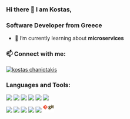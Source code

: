 ### Hi there 👋 I am Kostas, 
### Software Developer from Greece

<!--
**JuniorWells/JuniorWells** is a ✨ _special_ ✨ repository because its `README.md` (this file) appears on your GitHub profile.

Here are some ideas to get you started:


- 🌱 I’m currently learning ASP.NET
- 📫 How to reach me: kostas.chaniotakis@gmail.com
-->


- 🌱 I’m currently learning about **microservices**


<p align="left">
<h3 align="left">📫 Connect with me:</h3>
<a href="https://www.linkedin.com/in/kostas-chaniotakis/" target="blank"><img align="center" src="https://cdn.jsdelivr.net/npm/simple-icons@3.0.1/icons/linkedin.svg" alt="kostas chaniotakis" height="30" width="40" /></a>
</p>

<h3 align="left">Languages and Tools:</h3>

<code><img height="30" src="https://brandslogos.com/wp-content/uploads/images/large/rust-logo.png"></code>
<code><img height="30" src="https://github.com/abranhe/programming-languages-logos/blob/master/src/csharp/csharp.png"></code>
<code><img height="30" src="https://github.com/MarikIshtar007/MarikIshtar007/blob/master/images/c-original.svg"></code>
<code><img height="30" src="https://github.com/MarikIshtar007/MarikIshtar007/blob/master/images/cpp.svg"></code>
<code><img height="30" src="https://github.com/MarikIshtar007/MarikIshtar007/blob/master/images/js.svg"></code>
<code><img height="30" src="https://github.com/MarikIshtar007/MarikIshtar007/blob/master/images/python.svg"></code>
<br>
<code><img height="30" src="https://github.com/MarikIshtar007/MarikIshtar007/blob/master/images/html.svg"></code>
<code><img height="30" src="https://github.com/MarikIshtar007/MarikIshtar007/blob/master/images/css.svg"></code>
<code><img height="30" src="https://github.com/MarikIshtar007/MarikIshtar007/blob/master/images/bootstrap.svg"></code>
<code><img height="30" src="https://github.com/MarikIshtar007/MarikIshtar007/blob/master/images/react.svg"></code>
<code><img height="30" src="https://github.com/MarikIshtar007/MarikIshtar007/blob/master/images/sql.svg"></code>
<code><img height="30" src="https://raw.githubusercontent.com/github/explore/80688e429a7d4ef2fca1e82350fe8e3517d3494d/topics/git/git.png"></code>

<!--
<p><img align="left" src="https://github-readme-stats.vercel.app/api/top-langs/?username=JuniorWells&layout=compact&theme=merko" alt="JuniorWells" /></p>

<p>&nbsp;<img align="center" src="https://github-readme-stats.vercel.app/api?username=JuniorWells&theme=merko&show_icons=true" alt="JuniorWells" /></p>



[![GitHub Streak](https://github-readme-streak-stats.herokuapp.com/?user=JuniorWells&theme=highcontrast)](https://git.io/streak-stats)
-->
